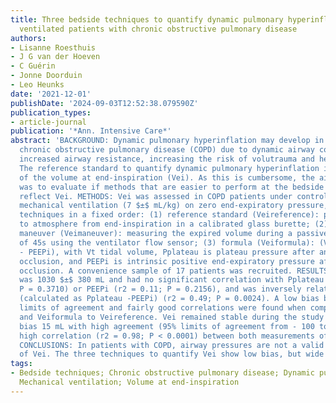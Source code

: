 ```yaml
---
title: Three bedside techniques to quantify dynamic pulmonary hyperinflation in mechanically
  ventilated patients with chronic obstructive pulmonary disease
authors:
- Lisanne Roesthuis
- J G van der Hoeven
- C Guérin
- Jonne Doorduin
- Leo Heunks
date: '2021-12-01'
publishDate: '2024-09-03T12:52:38.079590Z'
publication_types:
- article-journal
publication: '*Ann. Intensive Care*'
abstract: 'BACKGROUND: Dynamic pulmonary hyperinflation may develop in patients with
  chronic obstructive pulmonary disease (COPD) due to dynamic airway collapse and/or
  increased airway resistance, increasing the risk of volutrauma and hemodynamic compromise.
  The reference standard to quantify dynamic pulmonary hyperinflation is the measurement
  of the volume at end-inspiration (Vei). As this is cumbersome, the aim of this study
  was to evaluate if methods that are easier to perform at the bedside can accurately
  reflect Vei. METHODS: Vei was assessed in COPD patients under controlled protective
  mechanical ventilation (7 $±$ mL/kg) on zero end-expiratory pressure, using three
  techniques in a fixed order: (1) reference standard (Veireference): passive exhalation
  to atmosphere from end-inspiration in a calibrated glass burette; (2) ventilator
  maneuver (Veimaneuver): measuring the expired volume during a passive exhalation
  of 45s using the ventilator flow sensor; (3) formula (Veiformula): (Vt $times$ Pplateau)/(Pplateau
  - PEEPi), with Vt tidal volume, Pplateau is plateau pressure after an end-inspiratory
  occlusion, and PEEPi is intrinsic positive end-expiratory pressure after an end-expiratory
  occlusion. A convenience sample of 17 patients was recruited. RESULTS: Veireference
  was 1030 $±$ 380 mL and had no significant correlation with Pplateau (r2 = 0.06;
  P = 0.3710) or PEEPi (r2 = 0.11; P = 0.2156), and was inversely related with Pdrive
  (calculated as Pplateau -PEEPi) (r2 = 0.49; P = 0.0024). A low bias but rather wide
  limits of agreement and fairly good correlations were found when comparing Veimaneuver
  and Veiformula to Veireference. Vei remained stable during the study period (low
  bias 15 mL with high agreement (95% limits of agreement from - 100 to 130 mL) and
  high correlation (r2 = 0.98; P < 0.0001) between both measurements of Veireference).
  CONCLUSIONS: In patients with COPD, airway pressures are not a valid representation
  of Vei. The three techniques to quantify Vei show low bias, but wide limits of agreement.'
tags:
- Bedside techniques; Chronic obstructive pulmonary disease; Dynamic pulmonary hyperinflation;
  Mechanical ventilation; Volume at end-inspiration
---
```

